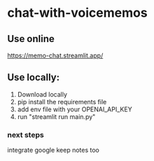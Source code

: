 # chat-with-voicememos

## Use online
https://memo-chat.streamlit.app/


## Use locally:
1. Download locally
2. pip install the requirements file
3. add env file with your OPENAI_API_KEY
4. run "streamlit run main.py"


### next steps
integrate google keep notes too
